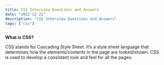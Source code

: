 ```yaml
---
title: CSS Interview Questions and Answers
date: "2022-12-21"
description: "CSS Interview Questions and Answers"
tags: ["css"]
---
```


**What is CSS?**

CSS stands for Cascading Style Sheet. It’s a style sheet language that determines how the elements/contents in the page are looked/shown. CSS is used to develop a consistent look and feel for all the pages.

